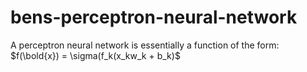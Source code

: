 # bens-perceptron-neural-network

A perceptron neural network is essentially a function of the form: $f(\bold{x}) = \sigma(f_k(x_kw_k + b_k)$
